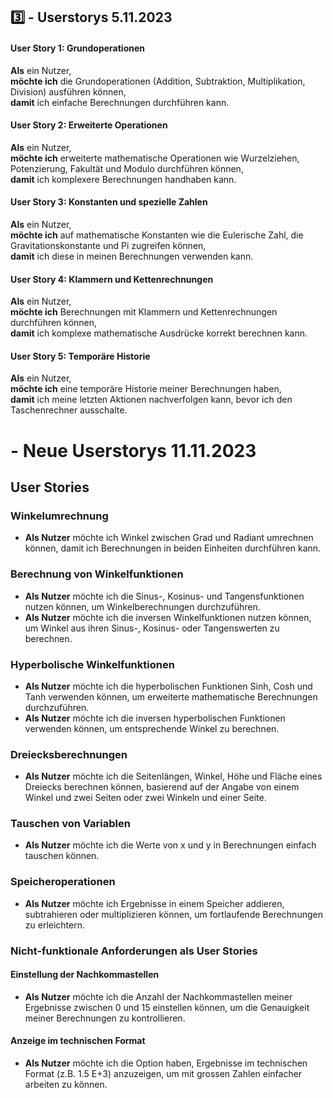 ## 3️⃣ - Userstorys 5.11.2023
#### User Story 1: Grundoperationen

**Als** ein Nutzer,  
**möchte ich** die Grundoperationen (Addition, Subtraktion, Multiplikation, Division) ausführen können,  
**damit** ich einfache Berechnungen durchführen kann.

#### User Story 2: Erweiterte Operationen

**Als** ein Nutzer,  
**möchte ich** erweiterte mathematische Operationen wie Wurzelziehen, Potenzierung, Fakultät und Modulo durchführen können,  
**damit** ich komplexere Berechnungen handhaben kann.

#### User Story 3: Konstanten und spezielle Zahlen

**Als** ein Nutzer,  
**möchte ich** auf mathematische Konstanten wie die Eulerische Zahl, die Gravitationskonstante und Pi zugreifen können,  
**damit** ich diese in meinen Berechnungen verwenden kann.

#### User Story 4: Klammern und Kettenrechnungen

**Als** ein Nutzer,  
**möchte ich** Berechnungen mit Klammern und Kettenrechnungen durchführen können,  
**damit** ich komplexe mathematische Ausdrücke korrekt berechnen kann.

#### User Story 5: Temporäre Historie

**Als** ein Nutzer,  
**möchte ich** eine temporäre Historie meiner Berechnungen haben,  
**damit** ich meine letzten Aktionen nachverfolgen kann, bevor ich den Taschenrechner ausschalte.


# - Neue Userstorys 11.11.2023
## User Stories

### Winkelumrechnung
- **Als Nutzer** möchte ich Winkel zwischen Grad und Radiant umrechnen können, damit ich Berechnungen in beiden Einheiten durchführen kann.

### Berechnung von Winkelfunktionen
- **Als Nutzer** möchte ich die Sinus-, Kosinus- und Tangensfunktionen nutzen können, um Winkelberechnungen durchzuführen.
- **Als Nutzer** möchte ich die inversen Winkelfunktionen nutzen können, um Winkel aus ihren Sinus-, Kosinus- oder Tangenswerten zu berechnen.

### Hyperbolische Winkelfunktionen
- **Als Nutzer** möchte ich die hyperbolischen Funktionen Sinh, Cosh und Tanh verwenden können, um erweiterte mathematische Berechnungen durchzuführen.
- **Als Nutzer** möchte ich die inversen hyperbolischen Funktionen verwenden können, um entsprechende Winkel zu berechnen.

### Dreiecksberechnungen
- **Als Nutzer** möchte ich die Seitenlängen, Winkel, Höhe und Fläche eines Dreiecks berechnen können, basierend auf der Angabe von einem Winkel und zwei Seiten oder zwei Winkeln und einer Seite.

### Tauschen von Variablen
- **Als Nutzer** möchte ich die Werte von x und y in Berechnungen einfach tauschen können.

### Speicheroperationen
- **Als Nutzer** möchte ich Ergebnisse in einem Speicher addieren, subtrahieren oder multiplizieren können, um fortlaufende Berechnungen zu erleichtern.

### Nicht-funktionale Anforderungen als User Stories

#### Einstellung der Nachkommastellen
- **Als Nutzer** möchte ich die Anzahl der Nachkommastellen meiner Ergebnisse zwischen 0 und 15 einstellen können, um die Genauigkeit meiner Berechnungen zu kontrollieren.

#### Anzeige im technischen Format
- **Als Nutzer** möchte ich die Option haben, Ergebnisse im technischen Format (z.B. 1.5 E+3) anzuzeigen, um mit grossen Zahlen einfacher arbeiten zu können.
